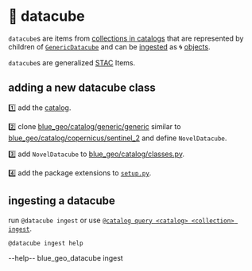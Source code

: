 # 🧊 datacube

`datacube`s are items from [collections in catalogs](../catalog/) that are represented by children of [`GenericDatacube`](../../catalog/generic/datacube.py) and can be [ingested](#ingesting-a-datacube) as 🌀 [objects](https://kamangir-public.s3.ca-central-1.amazonaws.com/giza-v1/giza.pdf).

`datacube`s are generalized [STAC](https://stacspec.org/en/tutorials/intro-to-stac/) Items.

## adding a new datacube class

1️⃣ add the [catalog](../catalog/README.md#adding-a-new-catalog).

2️⃣ clone [blue_geo/catalog/generic/generic](../catalog/generic/generic/) similar to [blue_geo/catalog/copernicus/sentinel_2](../catalog/copernicus/sentinel_2/) and define `NovelDatacube`.

3️⃣ add `NovelDatacube` to [blue_geo/catalog/classes.py](../catalog/classes.py).

4️⃣ add the package extensions to [`setup.py`](../../setup.py).

## ingesting a datacube

run `@datacube ingest`  or use [`@catalog query <catalog> <collection> ingest`](../catalog/). 

```bash
@datacube ingest help
```
--help-- blue_geo_datacube ingest